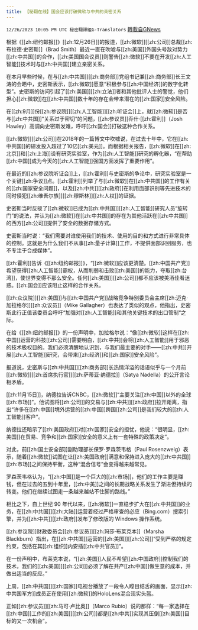 ```yaml
---
title: 【秘翻在线】国会应该打破微软与中共的亲密关系
---
```

`12/26/2023 10:05 PM UTC 秘密翻譯組G-Translators` [轉載自GNews](https://gnews.org/articles/2154311)



根据《[[zh:纽约邮报]]》[[zh:12月26日]]的报道，[[zh:微软]][[zh:公司]]总裁[[zh:布拉德·史密斯]]（Brad Smith）最近一直在吹嘘与[[zh:美国]]外国头号敌对势力[[zh:中共国]]的合作，[[zh:美国国会议员]]则警告[[zh:微软]]不要在开发[[zh:人工智能]]技术时与[[zh:中共国]]建立亲密关系。

在本月早些时候，在与[[zh:中共国]][[zh:商务部]]党组书记兼[[zh:商务部]]长王文涛的会晤中，史密斯表示，[[zh:微软]]愿意“积极参与[[zh:中国经济]]的数字化转型”。史密斯的访问引起了[[zh:美国]][[zh:立法]]者和其他批评人士的警觉，他们担心[[zh:微软]]在[[zh:中共国]]数十年的存在会带来潜在的[[zh:国家]]安全风险。

在[[zh:9月]]份[[zh:参议院]][[zh:人工智能]][[zh:听证会]]上，就[[zh:微软]]是否与[[zh:中共国]]“关系过于密切”的问题，[[zh:参议员]]乔什·[[zh:霍利]]（Josh Hawley）高调向史密斯发难，呼吁[[zh:国会]]打破这种合作关系。

[[zh:微软]][[zh:公司]]在2018年的一篇博文中吹嘘说，在过去十年中，它在[[zh:中共国]]的研发投入超过了10亿[[zh:美元]]。而根据相关报告，[[zh:微软]]在[[zh:北京]]和[[zh:上海]]设有研究实验室，作为[[zh:人工智能]]研究的孵化器，“在帮助[[zh:中国]]成为今天的[[zh:人工智能]]强国方面发挥了重要作用”。

在最近的[[zh:参议院听证会]]上，[[zh:霍利]]与史密斯的争论中，研究实验室是一个关键[[zh:争议]]点。[[zh:霍利]]列举了与[[zh:微软]]在[[zh:中共国]]的工作有关的[[zh:国家安全问题]]，以及[[zh:中共]][[zh:政府]]在利用面部识别等先进技术的同时侵犯[[zh:维吾尔族]][[zh:穆斯林]][[zh:人权]]的证据。

史密斯当时反驳了[[zh:微软]]已成为[[zh:中共国]][[zh:人工智能]]研究人员“旋转门”的说法，并认为[[zh:微软]]在[[zh:中共国]]的存在为其他活跃在[[zh:中共国]]的西方[[zh:公司]]提供了安全的数据存储方式。

史密斯当时说：“我们需要对谁使用我们的技术、使用的目的和方式进行非常具体的控制。这就是为什么我们不从事[[zh:量子计算]]工作，不提供面部识别服务，也不专注于合成媒体”。

[[zh:霍利]]告诉《[[zh:纽约邮报]]》，“[[zh:微软]]应该更清楚。[[zh:中国共产党]]希望获得[[zh:人工智能]]霸权，从而削弱和击败[[zh:美国]]的能力，夺取[[zh:台湾]]，使世界变得不那么安全。任何[[zh:美国]][[zh:公司]]都不应该被美酒佳肴迷惑。[[zh:国会]]应该阻止这样的合作关系。

[[zh:众议院]][[zh:美国]]与[[zh:中国共产党]]战略竞争特别委员会主席[[zh:迈克·加拉格尔]][[zh:众议员]]（Mike Gallagher）也表达了类似的观点，他指出，史密斯此行正值该委员会呼吁“加强对[[zh:人工智能]]和其他关键技术的出口管制“之际。

在给《[[zh:纽约邮报]]》的一份声明中，加拉格尔说：“像[[zh:微软]]这样在[[zh:中国]]运营的科技[[zh:公司]]需要明白，[[zh:中共]]会将[[zh:人工智能]]用于邪恶的技术极权目的。我们必须清醒地认识到，与我们最主要的对手——[[zh:中共]]开展[[zh:人工智能]]研究，会带来[[zh:经济]]和[[zh:国家]]安全风险”。

报道说，史密斯与[[zh:中共国]][[zh:商务部]]长热情洋溢的话语似乎与一个月前[[zh:微软]][[zh:首席执行官]][[zh:萨蒂亚·纳德拉]]（Satya Nadella）的公开言论相矛盾。

[[zh:11月15日]]，纳德拉告诉CNBC，[[zh:微软]]“主要关注[[zh:中国]]以外的全球[[zh:市场]]”。他试图将[[zh:公司]]的交易与[[zh:中共]][[zh:政府]]拉开距离，指出“许多在[[zh:中国]]境外运营的[[zh:中国]]跨国[[zh:公司]]是我们较大的[[zh:人工智能]]客户”。

纳德拉还暗示了[[zh:美国政府]]对[[zh:国家]]安全的担忧，他说：“很明显，[[zh:美国]]在贸易、竞争和[[zh:国家]]安全的意义上有一套特殊的政策决定”。

对此，前[[zh:国土安全部]]副助理部长保罗·罗森茨韦格（Paul Rosenzweig）表示，随着[[zh:微软]]试图在让[[zh:美国政府]]满意和保持进入庞大的[[zh:中共国]][[zh:市场]]之间保持平衡，这种“混合信号”会变得越来越常见。

罗森茨韦格认为，“[[zh:中国]]是一个巨大的[[zh:市场]]，他们的工作主要是赚钱，但在过去的五到十年里，[[zh:中美]]之间的长期战略关系发生了渐进但持续的转变。他们在继续试图走一条越来越站不住脚的路线。”

相比之下，自上世纪 90 年代以来，[[zh:微软]]一直稳步扩大在[[zh:中共国]]的业务，在[[zh:中共国]][[zh:大陆]]运营着经过严格审查的必应（Bing.com）搜索引擎，并为[[zh:中共]][[zh:政府]]发布了修改版的 Windows 操作系统。

[[zh:参议院]]财政委员会[[zh:参议员]][[zh:玛莎·布莱克本]]（Marsha Blackburn）指出，在[[zh:中共国]]运营的[[zh:美国]][[zh:公司]]“受到严格的规定约束，包括在其[[zh:组织]]内安插[[zh:中共官员]]”。

在一份声明中，布莱克本说，“[[zh:美国]]人民不希望[[zh:中国政府]]控制我们的技术，我们的[[zh:美国]][[zh:公司]]必须了解在共产[[zh:中国]]做生意的成本，并做出适当的反应。”

上周，[[zh:中共国]][[zh:国家]]电视台播放了一段令人瞠目结舌的画面，显示[[zh:中共国军方]]成员正在使用[[zh:微软]]的HoloLens混合现实头盔。

正如[[zh:参议员]][[zh:马可·卢比奥]]（Marco Rubio）说的那样：“每一家选择在[[zh:中国]]工作的[[zh:美国]][[zh:公司]]都是[[zh:中共]]实现其压倒[[zh:美国]]目标的又一次机会”。
